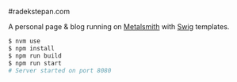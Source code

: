 #radekstepan.com

A personal page & blog running on [Metalsmith](http://www.metalsmith.io/) with [Swig](http://paularmstrong.github.io/swig/) templates.

```bash
$ nvm use
$ npm install
$ npm run build
$ npm run start
# Server started on port 8080
```